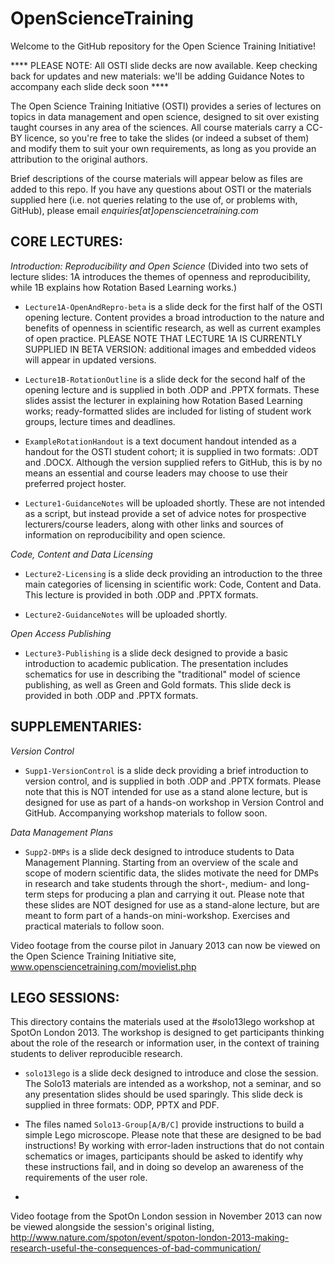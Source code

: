 OpenScienceTraining
===================

Welcome to the GitHub repository for the Open Science Training Initiative!

**** PLEASE NOTE: All OSTI slide decks are now available. Keep checking back for updates and new materials: we'll be adding Guidance Notes to accompany each slide deck soon ****

The Open Science Training Initiative (OSTI) provides a series of lectures on topics in data management and open science, designed to sit over existing taught courses in any area of the sciences. All course materials carry a CC-BY licence, so you're free to take the slides (or indeed a subset of them) and modify them to suit your own requirements, as long as you provide an attribution to the original authors.

Brief descriptions of the course materials will appear below as files are added to this repo. If you have any questions about OSTI or the materials supplied here (i.e. not queries relating to the use of, or problems with, GitHub), please email *enquiries[at]opensciencetraining.com*

CORE LECTURES:
--------------
*Introduction: Reproducibility and Open Science*
(Divided into two sets of lecture slides: 1A introduces the themes of openness and reproducibility, while 1B explains how Rotation Based Learning works.)

- `Lecture1A-OpenAndRepro-beta` is a slide deck for the first half of the OSTI opening lecture. Content provides a broad introduction to the nature and benefits of openness in scientific research, as well as current examples of open practice. PLEASE NOTE THAT LECTURE 1A IS CURRENTLY SUPPLIED IN BETA VERSION: additional images and embedded videos will appear in updated versions.

- `Lecture1B-RotationOutline` is a slide deck for the second half of the opening lecture and is supplied in both .ODP and .PPTX formats. These slides assist the lecturer in explaining how Rotation Based Learning works; ready-formatted slides are included for listing of student work groups, lecture times and deadlines.

- `ExampleRotationHandout` is a text document handout intended as a handout for the OSTI student cohort; it is supplied in two formats: .ODT and .DOCX. Although the version supplied refers to GitHub, this is by no means an essential and course leaders may choose to use their preferred project hoster.

- `Lecture1-GuidanceNotes` will be uploaded shortly. These are not intended as a script, but instead provide a set of advice notes for prospective lecturers/course leaders, along with other links and sources of information on reproducibility and open science.

*Code, Content and Data Licensing*

- `Lecture2-Licensing` is a slide deck providing an introduction to the three main categories of licensing in scientific work: Code, Content and Data. This lecture is provided in both .ODP and .PPTX formats.

- `Lecture2-GuidanceNotes` will be uploaded shortly.

*Open Access Publishing*

- `Lecture3-Publishing` is a slide deck designed to provide a basic introduction to academic publication. The presentation includes schematics for use in describing the "traditional" model of science publishing, as well as Green and Gold formats. This slide deck is provided in both .ODP and .PPTX formats.


SUPPLEMENTARIES:
------------------------------------------------
*Version Control*

- `Supp1-VersionControl` is a slide deck providing a brief introduction to version control, and is supplied in both .ODP and .PPTX formats. Please note that this is NOT intended for use as a stand alone lecture, but is designed for use as part of a hands-on workshop in Version Control and GitHub. Accompanying workshop materials to follow soon.

*Data Management Plans*

- `Supp2-DMPs` is a slide deck designed to introduce students to Data Management Planning. Starting from an overview of the scale and scope of modern scientific data, the slides motivate the need for DMPs in research and take students through the short-, medium- and long-term steps for producing a plan and carrying it out. Please note that these slides are NOT designed for use as a stand-alone lecture, but are meant to form part of a hands-on mini-workshop. Exercises and practical materials to follow soon.

Video footage from the course pilot in January 2013 can now be viewed on the Open Science Training Initiative site,
www.opensciencetraining.com/movielist.php

LEGO SESSIONS:
------------------------------------------------
This directory contains the materials used at the #solo13lego workshop at SpotOn London 2013. The workshop is designed to get participants thinking about the role of the research or information user, in the context of training students to deliver reproducible research.

- `solo13lego` is a slide deck designed to introduce and close the session. The Solo13 materials are intended as a workshop, not a seminar, and so any presentation slides should be used sparingly. This slide deck is supplied in three formats: ODP, PPTX and PDF.

- The files named `Solo13-Group[A/B/C]` provide instructions to build a simple Lego microscope. Please note that these are designed to be bad instructions! By working with error-laden instructions that do not contain schematics or images, participants should be asked to identify why these instructions fail, and in doing so develop an awareness of the requirements of the user role.
- 
Video footage from the SpotOn London session in November 2013 can now be viewed alongside the session's original listing, http://www.nature.com/spoton/event/spoton-london-2013-making-research-useful-the-consequences-of-bad-communication/
 

